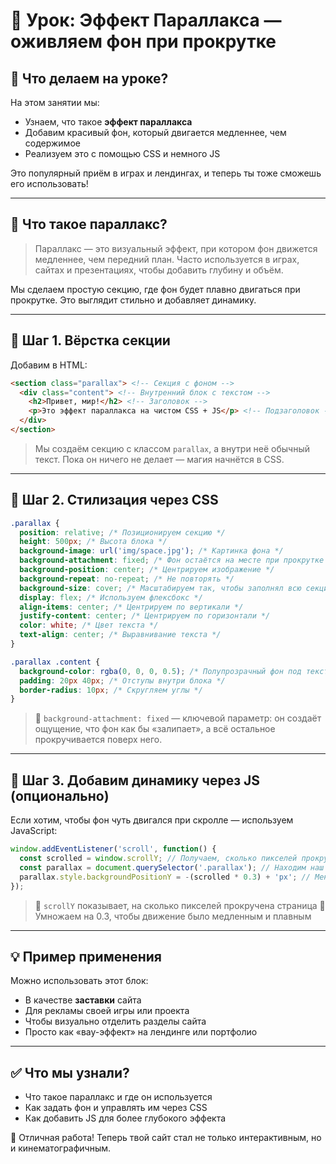 # 📌 Урок: Эффект Параллакса — оживляем фон при прокрутке

## 📅 Что делаем на уроке?

На этом занятии мы:

* Узнаем, что такое **эффект параллакса**
* Добавим красивый фон, который двигается медленнее, чем содержимое
* Реализуем это с помощью CSS и немного JS

Это популярный приём в играх и лендингах, и теперь ты тоже сможешь его использовать!

---

## 🧠 Что такое параллакс?

> Параллакс — это визуальный эффект, при котором фон движется медленнее, чем передний план. Часто используется в играх, сайтах и презентациях, чтобы добавить глубину и объём.

Мы сделаем простую секцию, где фон будет плавно двигаться при прокрутке. Это выглядит стильно и добавляет динамику.

---

## 🧱 Шаг 1. Вёрстка секции

Добавим в HTML:

```html
<section class="parallax"> <!-- Секция с фоном -->
  <div class="content"> <!-- Внутренний блок с текстом -->
    <h2>Привет, мир!</h2> <!-- Заголовок -->
    <p>Это эффект параллакса на чистом CSS + JS</p> <!-- Подзаголовок -->
  </div>
</section>
```

> Мы создаём секцию с классом `parallax`, а внутри неё обычный текст. Пока он ничего не делает — магия начнётся в CSS.

---

## 🎨 Шаг 2. Стилизация через CSS

```css
.parallax {
  position: relative; /* Позиционируем секцию */
  height: 500px; /* Высота блока */
  background-image: url('img/space.jpg'); /* Картинка фона */
  background-attachment: fixed; /* Фон остаётся на месте при прокрутке */
  background-position: center; /* Центрируем изображение */
  background-repeat: no-repeat; /* Не повторять */
  background-size: cover; /* Масштабируем так, чтобы заполнял всю секцию */
  display: flex; /* Используем флексбокс */
  align-items: center; /* Центрируем по вертикали */
  justify-content: center; /* Центрируем по горизонтали */
  color: white; /* Цвет текста */
  text-align: center; /* Выравнивание текста */
}

.parallax .content {
  background-color: rgba(0, 0, 0, 0.5); /* Полупрозрачный фон под текстом */
  padding: 20px 40px; /* Отступы внутри блока */
  border-radius: 10px; /* Скругляем углы */
}
```

> 🔸 `background-attachment: fixed` — ключевой параметр: он создаёт ощущение, что фон как бы «залипает», а всё остальное прокручивается поверх него.

---

## 🚀 Шаг 3. Добавим динамику через JS (опционально)

Если хотим, чтобы фон чуть двигался при скролле — используем JavaScript:

```js
window.addEventListener('scroll', function() {
  const scrolled = window.scrollY; // Получаем, сколько пикселей прокручено
  const parallax = document.querySelector('.parallax'); // Находим наш блок
  parallax.style.backgroundPositionY = -(scrolled * 0.3) + 'px'; // Меняем положение фона вверх/вниз
});
```

> 🔸 `scrollY` показывает, на сколько пикселей прокручена страница
> 🔸 Умножаем на 0.3, чтобы движение было медленным и плавным

---

## 💡 Пример применения

Можно использовать этот блок:

* В качестве **заставки** сайта
* Для рекламы своей игры или проекта
* Чтобы визуально отделить разделы сайта
* Просто как «вау-эффект» на лендинге или портфолио

---

## ✅ Что мы узнали?

* Что такое параллакс и где он используется
* Как задать фон и управлять им через CSS
* Как добавить JS для более глубокого эффекта

🎉 Отличная работа! Теперь твой сайт стал не только интерактивным, но и кинематографичным.
